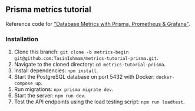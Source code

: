 ## Prisma metrics tutorial

Reference code for ["Database Metrics with Prisma, Prometheus & Grafana"](https://www.prisma.io/blog/metrics-tutorial-prisma-pmoldgq10kz).

### Installation

1. Clone this branch: `git clone -b metrics-begin git@github.com:TasinIshmam/metrics-tutorial-prisma.git`.
2. Navigate to the cloned directory: `cd metrics-tutorial-prisma`.
3. Install dependencies: `npm install`.
4. Start the PostgreSQL database on port 5432 with Docker: `docker-compose up`.
5. Run migrations: `npx prisma migrate dev`.
6. Start the server: `npm run dev`.
7. Test the API endpoints using the load testing script: `npm run loadtest`.
